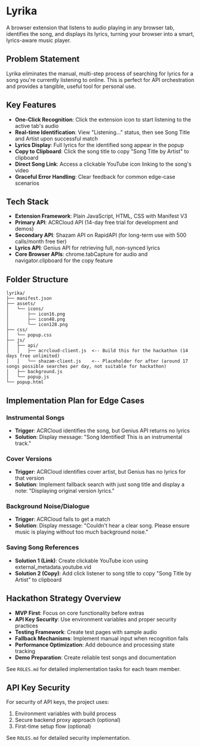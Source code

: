 # Lyrika

A browser extension that listens to audio playing in any browser tab, identifies the song, and displays its lyrics, turning your browser into a smart, lyrics-aware music player.

## Problem Statement

Lyrika eliminates the manual, multi-step process of searching for lyrics for a song you're currently listening to online. This is perfect for API orchestration and provides a tangible, useful tool for personal use.

## Key Features

- **One-Click Recognition**: Click the extension icon to start listening to the active tab's audio
- **Real-time Identification**: View "Listening..." status, then see Song Title and Artist upon successful match
- **Lyrics Display**: Full lyrics for the identified song appear in the popup
- **Copy to Clipboard**: Click the song title to copy "Song Title by Artist" to clipboard
- **Direct Song Link**: Access a clickable YouTube icon linking to the song's video
- **Graceful Error Handling**: Clear feedback for common edge-case scenarios

## Tech Stack

- **Extension Framework**: Plain JavaScript, HTML, CSS with Manifest V3
- **Primary API**: ACRCloud API (14-day free trial for development and demos)
- **Secondary API**: Shazam API on RapidAPI (for long-term use with 500 calls/month free tier)
- **Lyrics API**: Genius API for retrieving full, non-synced lyrics
- **Core Browser APIs**: chrome.tabCapture for audio and navigator.clipboard for the copy feature

## Folder Structure

```
lyrika/
├── manifest.json
├── assets/
│   └── icons/
│       ├── icon16.png
│       ├── icon48.png
│       └── icon128.png
├── css/
│   └── popup.css
├── js/
│   ├── api/
│   │   ├── acrcloud-client.js  <-- Build this for the hackathon (14 days free unlimited)
│   │   └── shazam-client.js    <-- Placeholder for after (around 17 songs possible searches per day, not suitable for hackathon)
│   ├── background.js
│   └── popup.js
└── popup.html
```

## Implementation Plan for Edge Cases

### Instrumental Songs
- **Trigger**: ACRCloud identifies the song, but Genius API returns no lyrics
- **Solution**: Display message: "Song Identified! This is an instrumental track."

### Cover Versions
- **Trigger**: ACRCloud identifies cover artist, but Genius has no lyrics for that version
- **Solution**: Implement fallback search with just song title and display a note: "Displaying original version lyrics."

### Background Noise/Dialogue
- **Trigger**: ACRCloud fails to get a match
- **Solution**: Display message: "Couldn't hear a clear song. Please ensure music is playing without too much background noise."

### Saving Song References
- **Solution 1 (Link)**: Create clickable YouTube icon using external_metadata.youtube.vid
- **Solution 2 (Copy)**: Add click listener to song title to copy "Song Title by Artist" to clipboard

## Hackathon Strategy Overview

- **MVP First**: Focus on core functionality before extras
- **API Key Security**: Use environment variables and proper security practices
- **Testing Framework**: Create test pages with sample audio
- **Fallback Mechanisms**: Implement manual input when recognition fails
- **Performance Optimization**: Add debounce and processing state tracking
- **Demo Preparation**: Create reliable test songs and documentation

See `ROLES.md` for detailed implementation tasks for each team member.

## API Key Security

For security of API keys, the project uses:

1. Environment variables with build process
2. Secure backend proxy approach (optional)
3. First-time setup flow (optional)

See `ROLES.md` for detailed security implementation.